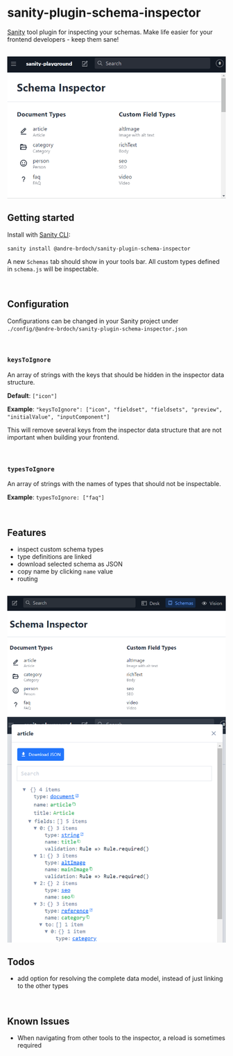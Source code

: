 # sanity-plugin-schema-inspector

[Sanity](https://www.sanity.io/) tool plugin for inspecting your schemas. Make life easier for your frontend developers - keep them sane!

<br/>

<img src="https://github.com/andre-brdoch/sanity-plugin-schema-inspector/blob/master/docs/demo.gif">

<br/>

## Getting started

Install with [Sanity CLI](https://www.sanity.io/docs/cli):

`sanity install @andre-brdoch/sanity-plugin-schema-inspector`

A new `Schemas` tab should show in your tools bar. All custom types defined in `schema.js` will be inspectable.

<br/>

## Configuration

Configurations can be changed in your Sanity project under `./config/@andre-brdoch/sanity-plugin-schema-inspector.json`

<br/>

### `keysToIgnore`

An array of strings with the keys that should be hidden in the inspector data structure.

**Default**: `["icon"]`

**Example**:
`"keysToIgnore": ["icon", "fieldset", "fieldsets", "preview", "initialValue", "inputComponent"]`

This will remove several keys from the inspector data structure that are not important when building your frontend.

<br/>

### `typesToIgnore`

An array of strings with the names of types that should not be inspectable.

**Example**: `typesToIgnore: ["faq"]`

<br/>

## Features

- inspect custom schema types
- type definitions are linked
- download selected schema as JSON
- copy name by clicking `name` value
- routing

<br/>

<img src="https://github.com/andre-brdoch/sanity-plugin-schema-inspector/blob/master/docs/overview.png">

<br/>

<img src="https://github.com/andre-brdoch/sanity-plugin-schema-inspector/blob/master/docs/inspector.png">

<br/>

## Todos

- add option for resolving the complete data model, instead of just linking to the other types

<br/>

## Known Issues

- When navigating from other tools to the inspector, a reload is sometimes required
